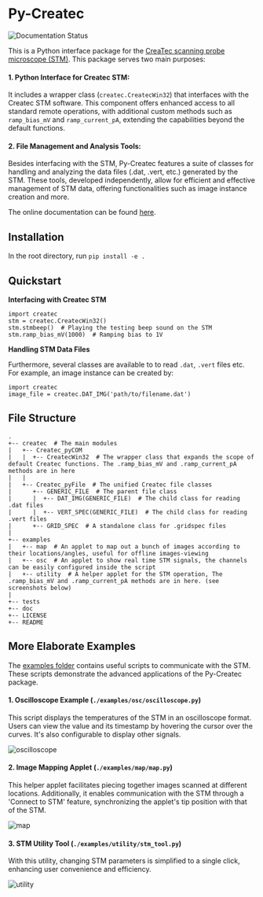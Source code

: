 # Py-Createc

![Documentation Status](https://readthedocs.org/projects/py-createc/badge/?version=latest)

This is a Python interface package for the [CreaTec scanning probe microscope (STM)](https://www.createc.de/LT-STMAFM). This package serves two main purposes:

#### 1. **Python Interface for Createc STM**: 
It includes a wrapper class (`createc.CreatecWin32`) that interfaces with the Createc STM software. This component offers enhanced access to all standard remote operations, with additional custom methods such as `ramp_bias_mV` and `ramp_current_pA`, extending the capabilities beyond the default functions.

#### 2. **File Management and Analysis Tools**: 
Besides interfacing with the STM, Py-Createc features a suite of classes for handling and analyzing the data files (.dat, .vert, etc.) generated by the STM. These tools, developed independently, allow for efficient and effective management of STM data, offering functionalities such as image instance creation and more.

The online documentation can be found [here](https://py-createc.readthedocs.io).

## Installation

In the root directory, run
```pip install -e .```


## Quickstart

**Interfacing with Createc STM**

```
import createc
stm = createc.CreatecWin32()
stm.stmbeep()  # Playing the testing beep sound on the STM
stm.ramp_bias_mV(1000)  # Ramping bias to 1V
```
**Handling STM Data Files**

Furthermore, several classes are available to to read ``.dat``, ``.vert`` files etc.
For example, an image instance can be created by:

```
import createc
image_file = createc.DAT_IMG('path/to/filename.dat')
```

## File Structure

```
.
+-- createc  # The main modules
|   +-- Createc_pyCOM  
|   |  +-- CreatecWin32  # The wrapper class that expands the scope of default Createc functions. The .ramp_bias_mV and .ramp_current_pA methods are in here
|   |
|   +-- Createc_pyFile  # The unified Createc file classes
|      +-- GENERIC_FILE  # The parent file class
|      |  +-- DAT_IMG(GENERIC_FILE)  # The child class for reading .dat files
|      |  +-- VERT_SPEC(GENERIC_FILE)  # The child class for reading .vert files
|      +-- GRID_SPEC  # A standalone class for .gridspec files
|
+-- examples
|   +-- map  # An applet to map out a bunch of images according to their locations/angles, useful for offline images-viewing
|   +-- osc  # An applet to show real time STM signals, the channels can be easily configured inside the script
|   +-- utility  # A helper applet for the STM operation, The .ramp_bias_mV and .ramp_current_pA methods are in here. (see screenshots below)
|
+-- tests
+-- doc
+-- LICENSE
+-- README
```

## More Elaborate Examples

The [examples folder](https://github.com/chenxu2394/py_createc/tree/main/examples) contains useful scripts to communicate with the STM. These scripts demonstrate the advanced applications of the Py-Createc package.

#### 1. Oscilloscope Example (`./examples/osc/oscilloscope.py`)

This script displays the temperatures of the STM in an oscilloscope format. Users can view the value and its timestamp by hovering the cursor over the curves. It's also configurable to display other signals.

![oscilloscope](./doc/osc.gif)

#### 2. Image Mapping Applet (`./examples/map/map.py`)

This helper applet facilitates piecing together images scanned at different locations. Additionally, it enables communication with the STM through a 'Connect to STM' feature, synchronizing the applet's tip position with that of the STM.

![map](./doc/map.gif)

#### 3. STM Utility Tool (`./examples/utility/stm_tool.py`)

With this utility, changing STM parameters is simplified to a single click, enhancing user convenience and efficiency.

![utility](./doc/stmutil.png)
